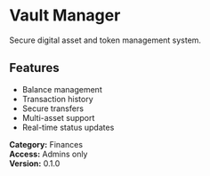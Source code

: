 # Vault Manager

Secure digital asset and token management system.

## Features
- Balance management
- Transaction history
- Secure transfers
- Multi-asset support
- Real-time status updates

**Category:** Finances  
**Access:** Admins only  
**Version:** 0.1.0
